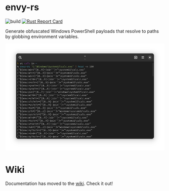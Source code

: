 # envy-rs

![build](https://github.com/lavafroth/envy-rs/actions/workflows/rust.yml/badge.svg) [![Rust Report Card](https://rust-reportcard.xuri.me/badge/github.com/lavafroth/envy-rs)](https://rust-reportcard.xuri.me/report/github.com/lavafroth/envy-rs)

Generate obfuscated Windows PowerShell payloads that resolve to paths by globbing environment variables.

![demo](assets/demo.png)

# Wiki

Documentation has moved to the [wiki](https://github.com/lavafroth/envy-rs/wiki/Envy). Check it out!
